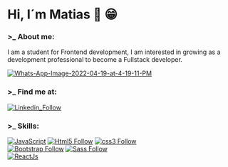# Hi, I´m Matias  👋 :grin:	

### >_  About me:

I am a student for Frontend development, I am interested in growing as a development professional to become a Fullstack developer.

<a href="https://ibb.co/3Cp2y8B"><img src="https://i.ibb.co/bKsTgyz/Whats-App-Image-2022-04-19-at-4-19-11-PM.jpg" alt="Whats-App-Image-2022-04-19-at-4-19-11-PM" border="0" /></a>

### >_ Find me at:
[![Linkedin_Follow](https://img.shields.io/badge/LinkedIn-0077B5?style=for-the-badge&logo=linkedin&logoColor=white&labelColor=101010)](https://www.linkedin.com/in/matias-adrian-majul/)

### >_ Skills:
[![JavaScript](https://img.shields.io/badge/JavaScript-F7DF1E?style=for-the-badge&logo=javascript&logoColor=white&labelColor=101010)](#)
[![Html5 Follow](https://img.shields.io/badge/HTML5-E34F26?style=for-the-badge&logo=html5&logoColor=white&labelColor=101010)](#)
[![css3 Follow](https://img.shields.io/badge/CSS3-1572B6?style=for-the-badge&logo=css3&logoColor=white&labelColor=101010)](#)
</br>
[![Bootstrap Follow](https://img.shields.io/badge/Bootstrap-563D7C?style=for-the-badge&logo=bootstrap&logoColor=white&labelColor=101010)](#)
[![Sass Follow](https://img.shields.io/badge/Sass-bf4080?style=for-the-badge&logo=sass&logoColor=white&labelColor=101010)](#)
</br>
[![ReactJs](https://img.shields.io/badge/React.Js-1572B6?style=for-the-badge&logo=react&logoColor=white&labelColor=101010)](#)

